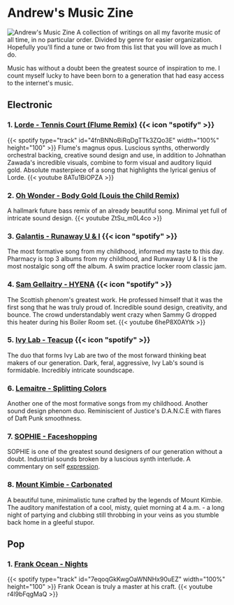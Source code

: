 # Andrew's Music Zine

![Andrew's Music Zine]()
A collection of writings on all my favorite music of all time, in no particular order. Divided by genre for easier organization. Hopefully you'll find a tune or two from this list that you will love as much I do.

Music has without a doubt been the greatest source of inspiration to me. I count myself lucky to have been born to a generation that had easy access to the internet's music.

## Electronic
### 1. [Lorde - Tennis Court (Flume Remix)]() {{< icon "spotify" >}}
{{< spotify type="track" id="4fnBNNoBiRqDgTTk3ZQo3E" width="100%" height="100" >}}
Flume's magnus opus. Luscious synths, otherwordly orchestral backing, creative sound design and use, in addition to Johnathan Zawada's incredible visuals, combine to form visual and auditory liquid gold. Absolute masterpiece of a song that highlights the lyrical genius of Lorde.
{{< youtube 8ATu1BiOPZA >}}


### 2. [Oh Wonder - Body Gold (Louis the Child Remix)]()

A hallmark future bass remix of an already beautiful song. Minimal yet full of intricate sound design.
{{< youtube ZtSu_m0L4co >}}

### 3. [Galantis - Runaway U & I]() {{< icon "spotify" >}} 
The most formative song from my childhood, informed my taste to this day. Pharmacy is top 3 albums from my childhood, and Runwaway U & I is the most nostalgic song off the album. A swim practice locker room classic jam.

### 4. [Sam Gellaitry - HYENA]()  {{< icon "spotify" >}}
The Scottish phenom's greatest work. He professed himself that it was the first song that he was truly proud of. Incredible sound design, creativity, and bounce. The crowd understandably went crazy when Sammy G dropped this heater during his Boiler Room set.
{{< youtube 6heP8X0AYtk >}}


### 5. [Ivy Lab - Teacup]() {{< icon "spotify" >}}
The duo that forms Ivy Lab are two of the most forward thinking beat makers of our generation. Dark, feral, aggressive, Ivy Lab's sound is formidable. Incredibly intricate soundscape.


### 6. [Lemaitre - Splitting Colors]()
Another one of the most formative songs from my childhood. Another sound design phenom duo. Reminiscient of Justice's D.A.N.C.E with flares of Daft Punk smoothness.

### 7. [SOPHIE - Faceshopping]()
SOPHIE is one of the greatest sound designers of our generation without a doubt. Industrial sounds broken by a luscious synth interlude. A commentary on self [expression](expression).

### 8. [Mount Kimbie - Carbonated]()
A beautiful tune, minimalistic tune crafted by the legends of Mount Kimbie. The auditory manifestation of a cool, misty, quiet morning at 4 a.m. - a long night of partying and clubbing still throbbing in your veins as you stumble back home in a gleeful stupor.


## Pop
### 1. [Frank Ocean - Nights]()
{{< spotify type="track" id="7eqoqGkKwgOaWNNHx90uEZ" width="100%" height="100" >}}
Frank Ocean is truly a master at his craft.
{{< youtube r4l9bFqgMaQ >}}

